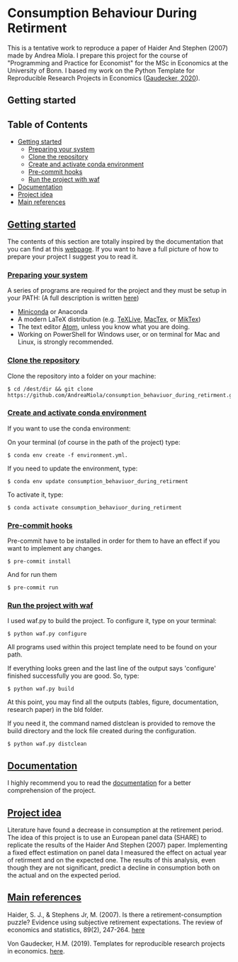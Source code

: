 Consumption Behaviour During Retirment
===========================================================

This is a tentative work to reproduce a paper of Haider And Stephen (2007) made by Andrea Miola.
I prepare this project for the course of "Programming and Practice for Economist" for the MSc in Economics at the University of Bonn.
I based my work on the Python Template for Reproducible Research Projects in Economics ([Gaudecker, 2020](https://econ-project-templates.readthedocs.io/en/stable/getting_started.html#)).



Getting started
----------------

## Table of Contents
- [Getting started](#getting-started)  
	- [Preparing your system](#preparing-your-system)
	- [Clone the repository](#clone-the-repository)  
	- [Create and activate conda environment](#create-and-activate-conda-environment)
	- [Pre-commit hooks](#pre-commit-hooks)
	- [Run the project with waf](#run-the-project-with-waf)
- [Documentation](#documentation)
- [Project idea](#project-idea)
- [Main references](#main-references)


## [Getting started](#table-of-contents)

The contents of this section are totally inspired by the documentation that you can find at this [webpage](https://econ-project-templates.readthedocs.io/en/stable/getting_started.html#). If you want to have a full picture of how to prepare your project I suggest you to read it.

### [Preparing your system](#table-of-contents)
A series of programs are required for the project and they must be setup in your PATH:
(A full description is written [here](https://econ-project-templates.readthedocs.io/en/stable/getting_started.html#preparing-your-system))

* [Miniconda](http://conda.pydata.org/miniconda.html) or Anaconda
* A modern LaTeX distribution (e.g. [TeXLive](www.tug.org/texlive/), [MacTex](http://tug.org/mactex/), or [MikTex](http://miktex.org/))
* The text editor [Atom](https://atom.io/), unless you know what you are doing.
* Working on PowerShell for Windows user, or on terminal for Mac and Linux, is strongly recommended.


### [Clone the repository](#table-of-contents)

Clone the repository into a folder on your machine:


	$ cd /dest/dir && git clone https://github.com/AndreaMiola/consumption_behaviuor_during_retirment.git


### [Create and activate conda environment](#table-of-contents)

If you want to use the conda environment:

On your terminal (of course in the path of the project) type:

	$ conda env create -f environment.yml.

If you need to update the environment, type: 
	
	
	$ conda env update consumption_behaviuor_during_retirment

To activate it, type:

	$ conda activate consumption_behaviuor_during_retirment


### [Pre-commit hooks](#table-of-contents)

Pre-commit have to be installed in order for them to have an effect if you want to implement any changes. 

	$ pre-commit install

And for run them

	$ pre-commit run

### [Run the project with waf](#table-of-contents)

I used waf.py to build the project. To configure it, type on your terminal:

	$ python waf.py configure

All programs used within this project template need to be found on your path.

If everything looks green and the last line of the output says 'configure' finished successfully you are good. So, type:

	$ python waf.py build

At this point, you may find all the outputs (tables, figure, documentation, research paper) in the bld folder.

If you need it, the command named distclean is provided to remove the build directory and the lock file created during the configuration.

	$ python waf.py distclean


## [Documentation](#table-of-contents)

I highly recommend you to read the [documentation](add_link) for a better comprehension of the project.


## [Project idea](#table-of-contents)

Literature have found a decrease in consumption at the retirement period. The idea of this project is to use an European panel data (SHARE) to replicate the results of the Haider And Stephen (2007) paper. Implementing a fixed effect estimation on panel data I measured the effect on actual year of retirment and on the expected one. The results of this analysis, even though they are not significant, predict a decline in consumption both on the actual and on the expected period.



## [Main references](#table-of-contents)


Haider, S. J., & Stephens Jr, M. (2007). Is there a retirement-consumption puzzle? Evidence using subjective retirement expectations. The review of economics and statistics, 89(2), 247-264. [here](https://www.mitpressjournals.org/doi/abs/10.1162/rest.89.2.247)

Von Gaudecker, H.M. (2019). Templates for reproducible research projects in economics. [here](https://zenodo.org/record/2533241#.XlXDdy2ZMnE).
